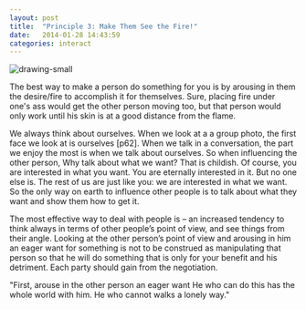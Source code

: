 ```yaml
---
layout: post
title:  "Principle 3: Make Them See the Fire!"
date:   2014-01-28 14:43:59
categories: interact
---
```


![drawing-small](http://i.imgur.com/X88bB9P.png)


The best way to make a person do something for you is by arousing in them the desire/fire to accomplish it for themselves.  Sure, placing fire under one's ass would get the other person moving too, but that person would only work until his skin is at a good distance from the flame. 

We always think about ourselves.  When we look at a a group photo, the first face we look at is ourselves [p62].  When we talk in a conversation, the part we enjoy the most is when we talk about ourselves.  So when influencing the other person, Why talk about what we want? That is childish. Of course, you are interested in what you want. You are eternally interested in it. But no one else is. The rest of us are just like you: we are interested in what we want.
So the only way on earth to influence other people is to talk about what they want and show them how to get it.


The most effective way to deal with people is – an increased tendency to think always in terms of other people’s point of view, and see things from their angle. Looking at the other person’s point of view and arousing in him an eager want for something is not to be construed as manipulating that person so that he will do something that is only for your benefit and his detriment. Each party should gain from the negotiation.



  "First, arouse in the other person an eager want He who can do this has the whole world with him. He who cannot walks a lonely way."